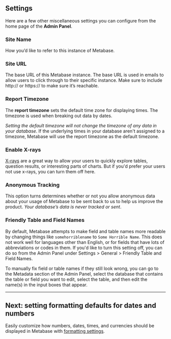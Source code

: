 
## Settings
Here are a few other miscellaneous settings you can configure from the home page of the **Admin Panel**.

### Site Name
How you’d like to refer to this instance of Metabase.

### Site URL
The base URL of this Metabase instance. The base URL is used in emails to allow users to click through to their specific instance. Make sure to include http:// or https:// to make sure it’s reachable.

### Report Timezone
The **report timezone** sets the default time zone for displaying times. The timezone is used when breaking out data by dates.

*Setting the default timezone will not change the timezone of any data in your database*. If the underlying times in your database aren't assigned to a timezone, Metabase will use the report timezone as the default timezone.

### Enable X-rays
[X-rays](../users-guide/14-x-rays.md) are a great way to allow your users to quickly explore tables, question results, or interesting parts of charts. But if you'd prefer your users not use x-rays, you can turn them off here.

### Anonymous Tracking
This option turns determines whether or not you allow anonymous data about your usage of Metabase to be sent back to us to help us improve the product. *Your database’s data is never tracked or sent*.

### Friendly Table and Field Names
By default, Metabase attempts to make field and table names more readable by changing things like `somehorriblename` to `Some Horrible Name`. This does not work well for languages other than English, or for fields that have lots of abbreviations or codes in them. If you'd like to turn this setting off, you can do so from the Admin Panel under Settings > General > Friendly Table and Field Names.

To manually fix field or table names if they still look wrong, you can go to the Metadata section of the Admin Panel, select the database that contains the table or field you want to edit, select the table, and then edit the name(s) in the input boxes that appear.

---

## Next: setting formatting defaults for dates and numbers
Easily customize how numbers, dates, times, and currencies should be displayed in Metabase with [formatting settings](19-formatting-settings.md).
